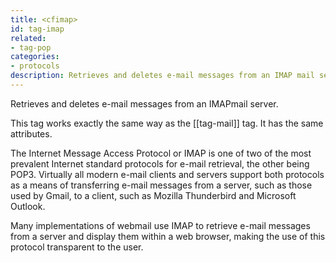 ```yaml
---
title: <cfimap>
id: tag-imap
related:
- tag-pop
categories:
- protocols
description: Retrieves and deletes e-mail messages from an IMAP mail server.
---
```


Retrieves and deletes e-mail messages from an IMAPmail server.

This tag works exactly the same way as the [[tag-mail]] tag. It has the same attributes.

The Internet Message Access Protocol or IMAP is one of two of the most prevalent Internet standard protocols for e-mail retrieval, the other being POP3. Virtually all modern e-mail clients and servers support both protocols as a means of transferring e-mail messages from a server, such as those used by Gmail, to a client, such as Mozilla Thunderbird and Microsoft Outlook.

Many implementations of webmail use IMAP to retrieve e-mail messages from a server and display them within a web browser, making the use of this protocol transparent to the user.
